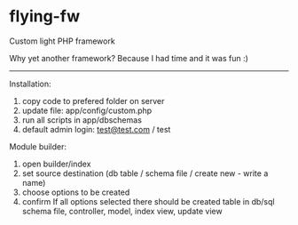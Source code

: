 # flying-fw
Custom light PHP framework

Why yet another framework? Because I had time and it was fun :)

------------------------------------------
Installation:
1. copy code to prefered folder on server
2. update file: app/config/custom.php
3. run all scripts in app/dbschemas
4. default admin login: test@test.com / test

Module builder:
1. open builder/index
2. set source destination (db table / schema file / create new - write a name)
3. choose options to be created
4. confirm
If all options selected there should be created table in db/sql schema file, controller, model, index view, update view
